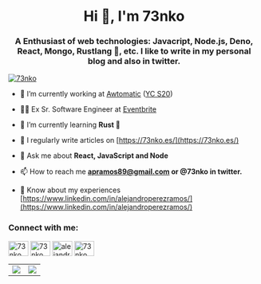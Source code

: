 <h1 align="center">Hi 👋, I'm 73nko</h1>
<h3 align="center">A Enthusiast of web technologies: Javacript, Node.js, Deno, React, Mongo, Rustlang 🦀, etc. I like to write in my personal blog and also in twitter.</h3>

<p align="left"> <a href="https://twitter.com/73nko" target="blank"><img src="https://img.shields.io/twitter/follow/73nko?logo=twitter&style=for-the-badge" alt="73nko" /></a> </p>

- 🔭  I’m currently working at [Awtomatic](https://www.bundlepayments.com/) ([YC S20](https://www.ycombinator.com/companies/bundle))

- 👨‍💻  Ex Sr. Software Engineer at [Eventbrite](https://eventbrite.com)

- 🌱  I’m currently learning **Rust 🦀**

- 📝  I regularly write articles on [https://73nko.es/](https://73nko.es/)

- 💬  Ask me about **React, JavaScript and Node**

- 📫  How to reach me **apramos89@gmail.com or @73nko in twitter.**

- 📄  Know about my experiences [https://www.linkedin.com/in/alejandroperezramos/](https://www.linkedin.com/in/alejandroperezramos/)

<h3 align="left">Connect with me:</h3>
<p align="left">
<a href="https://codepen.io/73nko" target="blank"><img align="center" src="https://cdn.jsdelivr.net/npm/simple-icons@3.0.1/icons/codepen.svg" alt="73nko" height="30" width="40" /></a>
<a href="https://twitter.com/73nko" target="blank"><img align="center" src="https://cdn.jsdelivr.net/npm/simple-icons@3.0.1/icons/twitter.svg" alt="73nko" height="30" width="40" /></a>
<a href="https://linkedin.com/in/alejandroperezramos" target="blank"><img align="center" src="https://cdn.jsdelivr.net/npm/simple-icons@3.0.1/icons/linkedin.svg" alt="alejandroperezramos" height="30" width="40" /></a>
<a href="https://stackoverflow.com/users/73nko" target="blank"><img align="center" src="https://cdn.jsdelivr.net/npm/simple-icons@3.0.1/icons/stackoverflow.svg" alt="73nko" height="30" width="40" /></a>
</p>

<table>
  <tr>
    <td align="center" style="padding=0;width=50%;">
      <img align="center" style="padding=0;" src="https://github-readme-stats.vercel.app/api/?username=73nko&show_icons=true&theme=radical&title_color=4F8CC9&text_color=9f9f9f&bg_color=00000000&hide_border=true&icon_color=00000000&count_private=true" />
    </td>
    <td align="center" style="padding=0;width=50%;">
      <img align="center" style="padding=0;" src="https://github-readme-stats.quantumlytangled.vercel.app/api/top-langs/?username=73nko&layout=compact&show_icons=true&theme=radical&title_color=4F8CC9&text_color=9f9f9f&bg_color=00000000&hide_border=true&icon_color=00000000&count_private=true" />
    </td>
  </tr>
</table>

